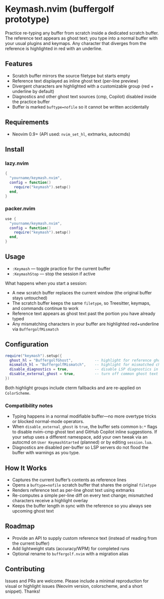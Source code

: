 # Keymash.nvim (buffergolf prototype)

Practice re-typing any buffer from scratch inside a dedicated scratch buffer. The reference text appears as ghost text; you type into a normal buffer with your usual plugins and keymaps. Any character that diverges from the reference is highlighted in red with an underline.

## Features
- Scratch buffer mirrors the source filetype but starts empty
- Reference text displayed as inline ghost text (per-line preview)
- Divergent characters are highlighted with a customizable group (red + underline by default)
- Diagnostics and other ghost text sources (cmp, Copilot) disabled inside the practice buffer
- Buffer is marked `buftype=nofile` so it cannot be written accidentally

## Requirements
- Neovim 0.9+ (API used: `nvim_set_hl`, extmarks, autocmds)

## Install
### lazy.nvim
```lua
{
  "yourname/keymash.nvim",
  config = function()
    require("keymash").setup()
  end,
}
```

### packer.nvim
```lua
use {
  "yourname/keymash.nvim",
  config = function()
    require("keymash").setup()
  end,
}
```

## Usage
- `:Keymash` — toggle practice for the current buffer
- `:KeymashStop` — stop the session if active

What happens when you start a session:
- A new scratch buffer replaces the current window (the original buffer stays untouched)
- The scratch buffer keeps the same `filetype`, so Treesitter, keymaps, and commands continue to work
- Reference text appears as ghost text past the portion you have already typed
- Any mismatching characters in your buffer are highlighted red+underline via `BuffergolfMismatch`

## Configuration
```lua
require("keymash").setup({
  ghost_hl = "BuffergolfGhost",          -- highlight for reference ghost text (defaults link to Comment)
  mismatch_hl = "BuffergolfMismatch",    -- highlight for mismatched characters (defaults red + underline)
  disable_diagnostics = true,            -- disable LSP diagnostics in the practice buffer
  disable_external_ghost = true,         -- turn off common ghost text providers (cmp, Copilot, etc.)
})
```
Both highlight groups include cterm fallbacks and are re-applied on `ColorScheme`.

### Compatibility notes
- Typing happens in a normal modifiable buffer—no more overtype tricks or blocked normal-mode operators.
- When `disable_external_ghost` is `true`, the buffer sets common `b:*` flags to disable nvim-cmp ghost text and GitHub Copilot inline suggestions. If your setup uses a different namespace, add your own tweak via an autocmd on `User KeymashStarted` (planned) or by editing `session.lua`.
- Diagnostics are disabled per-buffer so LSP servers do not flood the buffer with warnings as you type.

## How It Works
- Captures the current buffer’s contents as reference lines
- Opens a `buftype=nofile` scratch buffer that shares the original `filetype`
- Renders reference text as per-line ghost text using extmarks
- Re-computes a simple per-line diff on every text change; mismatched characters receive a highlight overlay
- Keeps the buffer length in sync with the reference so you always see upcoming ghost text

## Roadmap
- Provide an API to supply custom reference text (instead of reading from the current buffer)
- Add lightweight stats (accuracy/WPM) for completed runs
- Optional rename to `buffergolf.nvim` with a migration alias

## Contributing
Issues and PRs are welcome. Please include a minimal reproduction for visual or highlight issues (Neovim version, colorscheme, and a short snippet). Thanks!
